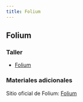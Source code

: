 ```yaml
---
title: Folium
---
```


## Folium

### Taller

- [Folium](https://github.com/mfvargas/taller-folium)

### Materiales adicionales

Sitio oficial de Folium: [Folium](https://python-visualization.github.io/folium/)

